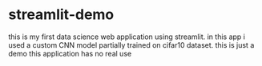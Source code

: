 # streamlit-demo

this is my first data science web application using streamlit. 
in this app i used a custom CNN model partially trained on cifar10 dataset. 
this is just a demo this application has no real use
